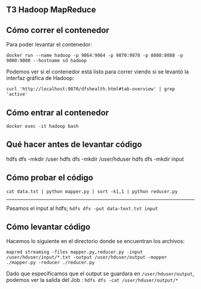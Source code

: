 ## T3 Hadoop MapReduce

## Cómo correr el contenedor

Para poder levantar el contenedor:

	docker run --name hadoop -p 9864:9864 -p 9870:9870 -p 8088:8088 -p 9000:9000 --hostname sd hadoop

Podemos ver si el contenedor está listo para correr viendo si se levantó la interfaz gráfica de Hadoop:

`curl 'http://localhost:9870/dfshealth.html#tab-overview' | grep 'active'`

## Cómo entrar al contenedor

	docker exec -it hadoop bash

## Qué hacer antes de levantar código
hdfs dfs -mkdir /user
hdfs dfs -mkdir /user/hduser
hdfs dfs -mkdir input

## Cómo probar el código

	cat data.txt | python mapper.py | sort -k1,1 | python reducer.py

---

Pasamos el input al hdfs;
	`hdfs dfs -put data-text.txt input`

## Cómo levantar código
Hacemos lo siguiente en el directorio donde se encuentran los archivos:

	mapred streaming -files mapper.py,reducer.py -input /user/hduser/input/*.txt -output /user/hduser/output -mapper ./mapper.py -reducer ./reducer.py

Dado que específicamos que el output se guardara en  `/user/hduser/output`, podemos ver la salida del Job :
	`hdfs dfs -cat /user/hduser/output/*`
